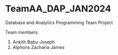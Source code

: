 # TeamAA_DAP_JAN2024
Database and Analytics Programming Team Project 

Team members
1. Ankith Babu Joseph
2. Alphons Zacharia James
